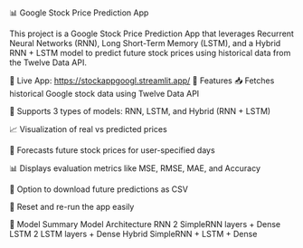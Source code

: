 📊 Google Stock Price Prediction App

This project is a Google Stock Price Prediction App that leverages Recurrent Neural Networks (RNN), Long Short-Term Memory (LSTM), and a Hybrid RNN + LSTM model to predict future stock prices using historical data from the Twelve Data API.

🚀 Live App: https://stockappgoogl.streamlit.app/
📌 Features
📥 Fetches historical Google stock data using Twelve Data API

🧠 Supports 3 types of models: RNN, LSTM, and Hybrid (RNN + LSTM)

📈 Visualization of real vs predicted prices

🔮 Forecasts future stock prices for user-specified days

📊 Displays evaluation metrics like MSE, RMSE, MAE, and Accuracy

💾 Option to download future predictions as CSV

🔄 Reset and re-run the app easily


🧠 Model Summary
Model	Architecture
RNN	2 SimpleRNN layers + Dense
LSTM	2 LSTM layers + Dense
Hybrid	SimpleRNN + LSTM + Dense
